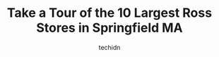 ---
layout: ampstory
image: https://i0.wp.com/?resize=640,853
author: techidn
featured: false
description: Discover the impressive array of Ross options in Springfield MA, where you can find 10 of the largest Ross establishments in the area. From renowned classics to hidden gems, Springfield MA o
title: Take a Tour of the 10 Largest Ross Stores in Springfield MA
cover:
   title: Take a Tour of the 10 Largest Ross Stores in Springfield MA
   subtitle: Rickpate
   background: 

pages: 
 - layout: thirds
   top: <h1>#1 Ross & Ross, P.C.</h1>
   bottom: "<p>Reached out to this company in regards to an incident that took place. As I told the lawyer what happened he says I have a lot of cases that I am working with right no</p>"
   background: https://images.unsplash.com/photo-1524169358666-79f22534bc6e?ixlib=rb-4.0.3&ixid=MnwxMjA3fDB8MHxwaG90by1wYWdlfHx8fGVufDB8fHx8&auto=format&fit=crop&w=640&h=853&q=80
   backgroundblur: true
 - layout: thirds
   top: <h1>#2 Ross Express</h1>
   bottom: "<p>1311 Union St Exd, West Springfield, MA 01089, United States</p>"
   background: https://images.unsplash.com/photo-1574169208507-84376144848b?ixlib=rb-4.0.3&ixid=MnwxMjA3fDB8MHxwaG90by1wYWdlfHx8fGVufDB8fHx8&auto=format&fit=crop&w=640&h=853&q=80
   cta:
      link: https://www.depkes.org/blog/take-a-tour-of-the-10-largest-ross-stores-in-springfield-ma/
      text: Take a Tour of the 10 Largest Ross Stores in Springfield MA
 - layout: thirds
   top: <h1>#3 Robinson & Rodriguez-Ross</h1>
   bottom: "<p>115 State St #500, Springfield, MA 01103, United States</p>"
   background: https://images.unsplash.com/photo-1632260260864-caf7fde5ec36?ixlib=rb-4.0.3&ixid=MnwxMjA3fDB8MHxwaG90by1wYWdlfHx8fGVufDB8fHx8&auto=format&fit=crop&w=640&h=853&q=80
   cta:
      link: https://www.depkes.org/blog/take-a-tour-of-the-10-largest-ross-stores-in-springfield-ma/
      text: Take a Tour of the 10 Largest Ross Stores in Springfield MA
 - layout: thirds
   top: <h1>#4 The Law Office of Attorney Rodriguez-Ross</h1>
   bottom: "<p>1391 Main St #822, Springfield, MA 01103, United States</p>"
   background: https://images.unsplash.com/photo-1531169509526-f8f1fdaa4a67?ixlib=rb-4.0.3&ixid=MnwxMjA3fDB8MHxwaG90by1wYWdlfHx8fGVufDB8fHx8&auto=format&fit=crop&w=640&h=853&q=80
   cta:
      link: https://www.depkes.org/blog/take-a-tour-of-the-10-largest-ross-stores-in-springfield-ma/
      text: Take a Tour of the 10 Largest Ross Stores in Springfield MA
 - layout: thirds
   top: <h1>#5 B-Ross Trucking Services</h1>
   bottom: "<p>18 Agnes St, Springfield, MA 01118, United States</p>"
   background: https://images.unsplash.com/photo-1509114397022-ed747cca3f65?ixlib=rb-4.0.3&ixid=MnwxMjA3fDB8MHxwaG90by1wYWdlfHx8fGVufDB8fHx8&auto=format&fit=crop&w=640&h=853&q=80
   cta:
      link: https://www.depkes.org/blog/take-a-tour-of-the-10-largest-ross-stores-in-springfield-ma/
      text: Take a Tour of the 10 Largest Ross Stores in Springfield MA
 - layout: thirds
   top: <h1>#6 Ross Express</h1>
   bottom: "<p>1311 Union St, West Springfield, MA 01089, United States</p>"
   background: https://images.unsplash.com/photo-1613843873231-1447db182f97?ixlib=rb-4.0.3&ixid=MnwxMjA3fDB8MHxwaG90by1wYWdlfHx8fGVufDB8fHx8&auto=format&fit=crop&w=640&h=853&q=80
   cta:
      link: https://www.depkes.org/blog/take-a-tour-of-the-10-largest-ross-stores-in-springfield-ma/
      text: Take a Tour of the 10 Largest Ross Stores in Springfield MA
 - layout: thirds
   top: <h1>#7 Ross Jonathan J MD</h1>
   bottom: "<p>908 Allen St, Springfield, MA 01118, United States</p>"
   background: https://images.unsplash.com/photo-1591393223703-56fe1347ac62?ixlib=rb-4.0.3&ixid=MnwxMjA3fDB8MHxwaG90by1wYWdlfHx8fGVufDB8fHx8&auto=format&fit=crop&w=640&h=853&q=80
   cta:
      link: https://www.depkes.org/blog/take-a-tour-of-the-10-largest-ross-stores-in-springfield-ma/
      text: Take a Tour of the 10 Largest Ross Stores in Springfield MA
 - layout: thirds
   middle: Continue reading...
   background: https://images.unsplash.com/photo-1604871000636-074fa5117945?ixlib=rb-4.0.3&ixid=MnwxMjA3fDB8MHxwaG90by1wYWdlfHx8fGVufDB8fHx8&auto=format&fit=crop&w=640&h=853&q=80
   cta:
      link: https://www.depkes.org/blog/take-a-tour-of-the-10-largest-ross-stores-in-springfield-ma/
      text: Take a Tour of the 10 Largest Ross Stores in Springfield MA
      
---